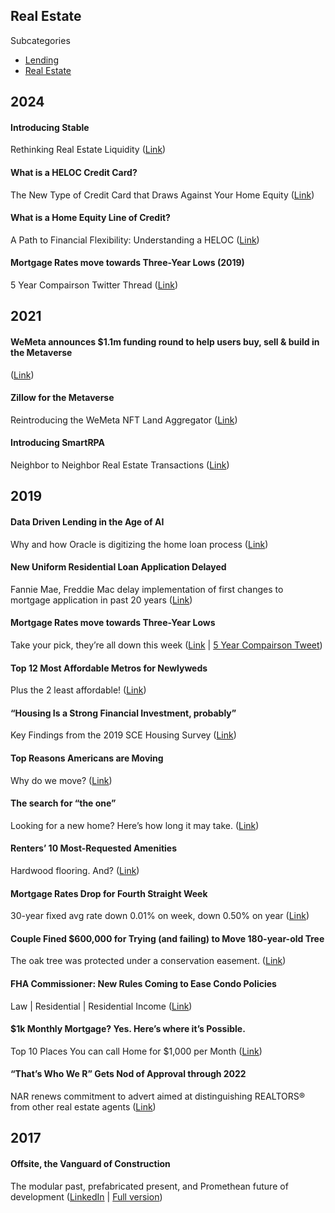 ## Real Estate

Subcategories
- [Lending](re/lending)
- [Real Estate](re/real_estate)

## 2024

#### Introducing Stable
Rethinking Real Estate Liquidity ([Link](https://warobson.medium.com/introducing-stable-69537bd7ee99))

#### What is a HELOC Credit Card?
The New Type of Credit Card that Draws Against Your Home Equity ([Link](https://medium.com/regarding-real-estate/what-is-a-heloc-credit-card-6c850c3e5df3?sk=35cfed433a72d2199c9112fdd9fcb5b6))

#### What is a Home Equity Line of Credit?
A Path to Financial Flexibility: Understanding a HELOC ([Link](https://medium.com/regarding-real-estate/what-is-a-home-equity-line-of-credit-cd0df1110456?sk=21f4e2a8c9dd1b6e8fcb3493732c974d))

#### Mortgage Rates move towards Three-Year Lows (2019)
5 Year Compairson Twitter Thread ([Link](https://x.com/gumdropsteve/status/1814071668421324908))

## 2021

#### WeMeta announces $1.1m funding round to help users buy, sell & build in the Metaverse
([Link](https://medium.com/wemeta/wemeta-announces-1-1m-funding-round-to-help-users-buy-sell-build-in-the-metaverse-f0103b12281?source=friends_link&sk=5bf47080530794761b27d5c081dea7dc))

#### Zillow for the Metaverse
Reintroducing the WeMeta NFT Land Aggregator ([Link](https://medium.com/wemeta/zillow-for-the-metaverse-60136b88ae97?source=friends_link&sk=dc18a2dcd2237d1fc1c71725b05acd6d))

#### Introducing SmartRPA
Neighbor to Neighbor Real Estate Transactions ([Link](https://medium.com/regarding-real-estate/introducing-smartrpa-5e0c24c69795?source=friends_link&sk=ec6d57fb1b5f248e498fb67f1db8812c))

## 2019

#### Data Driven Lending in the Age of AI
Why and how Oracle is digitizing the home loan process ([Link](https://medium.com/future-vision/data-driven-lending-in-the-age-of-ai-60c3ad39b500?source=friends_link&sk=e95b565cf34e8635de1d08c38fde63e3))

#### New Uniform Residential Loan Application Delayed
Fannie Mae, Freddie Mac delay implementation of first changes to mortgage application in past 20 years ([Link](https://medium.com/regarding-real-estate/new-uniform-residential-loan-application-delayed-186e68c6dc3a?source=friends_link&sk=a5ff0d2a1c271608156ae5a64915ee08))

#### Mortgage Rates move towards Three-Year Lows
Take your pick, they’re all down this week ([Link](https://medium.com/regarding-real-estate/mortgage-rates-move-towards-three-year-lows-ff704a6bf036) | [5 Year Compairson Tweet](https://x.com/gumdropsteve/status/1814071668421324908))

#### Top 12 Most Affordable Metros for Newlyweds
Plus the 2 least affordable! ([Link](https://medium.com/regarding-real-estate/top-12-most-affordable-metros-for-newlyweds-685b993c9ce2?source=friends_link&sk=10896be0ce1cfb5cec5af0bb1e9ae2a7))

#### “Housing Is a Strong Financial Investment, probably”
Key Findings from the 2019 SCE Housing Survey ([Link](https://medium.com/regarding-real-estate/housing-is-a-strong-financial-investment-probably-consumers-43e6f88a66eb?source=friends_link&sk=3295979372a131667a5983a949a6f985))

#### Top Reasons Americans are Moving
Why do we move? ([Link](https://medium.com/regarding-real-estate/top-reasons-americans-are-moving-7cbc849d48a5?source=friends_link&sk=a8645969e6fca28f43cd23a3503b0c7f))

#### The search for “the one”
Looking for a new home? Here’s how long it may take. ([Link](https://medium.com/regarding-real-estate/the-search-for-the-one-2f184e8b84d8?source=friends_link&sk=9eeedf35c954fecca238e04f9609cd10))

#### Renters’ 10 Most-Requested Amenities
Hardwood flooring. And? ([Link](https://medium.com/regarding-real-estate/renters-10-most-requested-amenities-bf5c3134790?source=friends_link&sk=6885fd9bf2208c462f62b13bd6497a1c))

#### Mortgage Rates Drop for Fourth Straight Week
30-year fixed avg rate down 0.01% on week, down 0.50% on year ([Link](https://medium.com/regarding-real-estate/mortgage-rates-drop-for-fourth-straight-week-5cc053084f35?source=friends_link&sk=d1bee3ede6c8672b8b2f9c101be029d4))

#### Couple Fined $600,000 for Trying (and failing) to Move 180-year-old Tree
The oak tree was protected under a conservation easement. ([Link](https://medium.com/regarding-real-estate/fined-600-000-for-trying-and-failing-to-move-180-year-old-tree-8c7473b22042?source=friends_link&sk=cbe21629016e3476f7383cb1456eec37))

#### FHA Commissioner: New Rules Coming to Ease Condo Policies
Law | Residential | Residential Income ([Link](https://medium.com/regarding-real-estate/fha-commissioner-new-rules-coming-to-ease-condo-policies-1c543f38cde6?source=friends_link&sk=02f1c1bcd16ee0eb9e377fc32dcd2cd5))

#### $1k Monthly Mortgage? Yes. Here’s where it’s Possible.
Top 10 Places You can call Home for $1,000 per Month ([Link](https://medium.com/regarding-real-estate/1k-monthly-mortgage-yes-heres-where-it-s-possible-9dee27d9299f?source=friends_link&sk=f7841c8a3035fc95bd455bd0deac513f))

#### “That’s Who We R” Gets Nod of Approval through 2022
NAR renews commitment to advert aimed at distinguishing REALTORS® from other real estate agents ([Link](https://medium.com/regarding-real-estate/thats-who-we-r-gets-nod-of-approval-through-2022-b4cc67f99769?source=friends_link&sk=0c21daf58a8484bb3118e3c0fa45e7d3))

## 2017

#### Offsite, the Vanguard of Construction
The modular past, prefabricated present, and Promethean future of development ([LinkedIn](https://www.linkedin.com/pulse/what-offsite-why-do-you-care-winston-robson) | [Full version](sterlingbros.co.uk/offsite))
